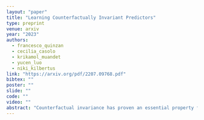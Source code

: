 ```yaml
---
layout: "paper"
title: "Learning Counterfactually Invariant Predictors"
type: preprint
venue: arxiv
year: "2023"
authors:
  - francesco_quinzan
  - cecilia_casolo
  - krikamol_muandet
  - yucen_luo
  - niki_kilbertus
link: "https://arxiv.org/pdf/2207.09768.pdf"
bibtex: ""
poster: ""
slide: ""
code: ""
video: ""
abstract: "Counterfactual invariance has proven an essential property for predictors that are fair, robust, and generalizable in the real world. We propose a general definition of counterfactual invariance and provide simple graphical criteria that yield a sufficient condition for a predictor to be counterfactually invariant in terms of (conditional independence in) the observational distribution. Any predictor that satisfies our criterion is provably counterfactually invariant. In order to learn such predictors, we propose a model-agnostic framework, called Counterfactual Invariance Prediction (CIP), based on a kernel-based conditional dependence measure called Hilbert-Schmidt Conditional Independence Criterion (HSCIC). Our experimental results demonstrate the effectiveness of CIP in enforcing counterfactual invariance across various types of data including tabular, high-dimensional, and real-world dataset."
---
```

